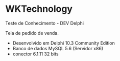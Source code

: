 # WKTechnology
Teste de Conhecimento - DEV Delphi

Tela de pedido de venda.
- Desenvolvido em Delphi 10.3 Community Edition
- Banco de dados MySQL 5.6 (Servidor x86)
- conector 6.1.11 32 bits
